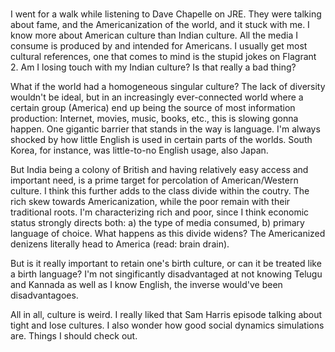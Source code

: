 ### 



I went for a walk while listening to Dave Chapelle on JRE. They were talking about fame, and the Americanization of the world, and it stuck with me. I know more about American culture than Indian culture. All the media I consume is produced by and intended for Americans. I usually get most cultural references, one that comes to mind is the stupid jokes on Flagrant 2. Am I losing touch with my Indian culture? Is that really a bad thing?

What if the world had a homogeneous singular culture? The lack of diversity wouldn't be ideal, but in an increasingly ever-connected world where a certain group (America) end up being the source of most information production: Internet, movies, music, books, etc., this is slowing gonna happen. One gigantic barrier that stands in the way is language. I'm always shocked by how little English is used in certain parts of the worlds. South Korea, for instance, was little-to-no English usage, also Japan.

But India being a colony of British and having relatively easy access and important need, is a prime target for percolation of American/Western culture. I think this further adds to the class divide within the coutry. The rich skew towards Americanization, while the poor remain with their traditional roots. I'm characterizing rich and poor, since I think economic status strongly directs both: a) the type of media consumed, b) primary language of choice. What happens as this divide widens? The Americanized denizens literally head to America (read: brain drain).

But is it really important to retain one's birth culture, or can it be treated like a birth language? I'm not singificantly disadvantaged at not knowing Telugu and Kannada as well as I know English, the inverse would've been disadvantagoes.

All in all, culture is weird. I really liked that Sam Harris episode talking about tight and lose cultures. I also wonder how good social dynamics simulations are. Things I should check out.
